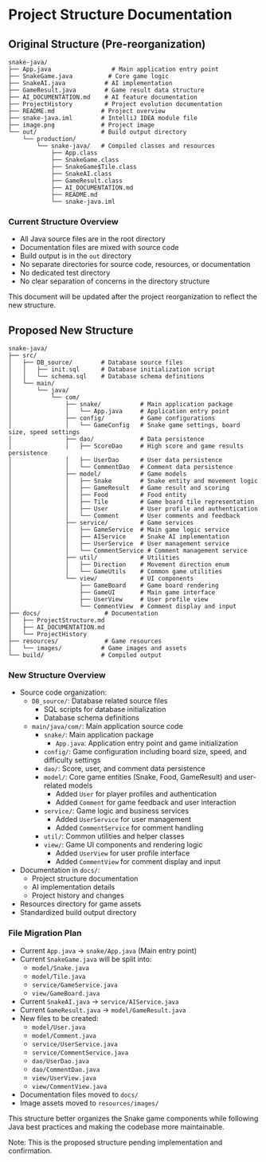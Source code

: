 # Project Structure Documentation

## Original Structure (Pre-reorganization)

```
snake-java/
├── App.java                 # Main application entry point
├── SnakeGame.java          # Core game logic
├── SnakeAI.java           # AI implementation
├── GameResult.java        # Game result data structure
├── AI_DOCUMENTATION.md    # AI feature documentation
├── ProjectHistory         # Project evolution documentation
├── README.md             # Project overview
├── snake-java.iml        # IntelliJ IDEA module file
├── image.png             # Project image
└── out/                  # Build output directory
    └── production/
        └── snake-java/   # Compiled classes and resources
            ├── App.class
            ├── SnakeGame.class
            ├── SnakeGame$Tile.class
            ├── SnakeAI.class
            ├── GameResult.class
            ├── AI_DOCUMENTATION.md
            ├── README.md
            └── snake-java.iml
```

### Current Structure Overview
- All Java source files are in the root directory
- Documentation files are mixed with source code
- Build output is in the `out` directory
- No separate directories for source code, resources, or documentation
- No dedicated test directory
- No clear separation of concerns in the directory structure

This document will be updated after the project reorganization to reflect the new structure. 

## Proposed New Structure

```
snake-java/
├── src/
│   ├── DB_source/        # Database source files
│   │   ├── init.sql      # Database initialization script
│   │   └── schema.sql    # Database schema definitions
│   └── main/
│       └── java/
│           └── com/
│               ├── snake/           # Main application package
│               │   └── App.java     # Application entry point
│               ├── config/          # Game configurations
│               │   └── GameConfig   # Snake game settings, board size, speed settings
│               ├── dao/             # Data persistence
│               │   ├── ScoreDao     # High score and game results persistence
│               │   ├── UserDao      # User data persistence
│               │   └── CommentDao   # Comment data persistence
│               ├── model/           # Game models
│               │   ├── Snake        # Snake entity and movement logic
│               │   ├── GameResult   # Game result and scoring
│               │   ├── Food         # Food entity
│               │   ├── Tile         # Game board tile representation
│               │   ├── User         # User profile and authentication
│               │   └── Comment      # User comments and feedback
│               ├── service/         # Game services
│               │   ├── GameService  # Main game logic service
│               │   ├── AIService    # Snake AI implementation
│               │   ├── UserService  # User management service
│               │   └── CommentService # Comment management service
│               ├── util/            # Utilities
│               │   ├── Direction    # Movement direction enum
│               │   └── GameUtils    # Common game utilities
│               └── view/            # UI components
│                   ├── GameBoard    # Game board rendering
│                   ├── GameUI       # Main game interface
│                   ├── UserView     # User profile view
│                   └── CommentView  # Comment display and input
├── docs/                  # Documentation
│   ├── ProjectStructure.md
│   ├── AI_DOCUMENTATION.md
│   └── ProjectHistory
├── resources/             # Game resources
│   └── images/           # Game images and assets
└── build/                # Compiled output
```

### New Structure Overview
- Source code organization:
  - `DB_source/`: Database related source files
    - SQL scripts for database initialization
    - Database schema definitions
  - `main/java/com/`: Main application source code
    - `snake/`: Main application package
      - `App.java`: Application entry point and game initialization
    - `config/`: Game configuration including board size, speed, and difficulty settings
    - `dao/`: Score, user, and comment data persistence
    - `model/`: Core game entities (Snake, Food, GameResult) and user-related models
      - Added `User` for player profiles and authentication
      - Added `Comment` for game feedback and user interaction
    - `service/`: Game logic and business services
      - Added `UserService` for user management
      - Added `CommentService` for comment handling
    - `util/`: Common utilities and helper classes
    - `view/`: Game UI components and rendering logic
      - Added `UserView` for user profile interface
      - Added `CommentView` for comment display and input
- Documentation in `docs/`:
  - Project structure documentation
  - AI implementation details
  - Project history and changes
- Resources directory for game assets
- Standardized build output directory

### File Migration Plan
- Current `App.java` → `snake/App.java` (Main entry point)
- Current `SnakeGame.java` will be split into:
  - `model/Snake.java`
  - `model/Tile.java`
  - `service/GameService.java`
  - `view/GameBoard.java`
- Current `SnakeAI.java` → `service/AIService.java`
- Current `GameResult.java` → `model/GameResult.java`
- New files to be created:
  - `model/User.java`
  - `model/Comment.java`
  - `service/UserService.java`
  - `service/CommentService.java`
  - `dao/UserDao.java`
  - `dao/CommentDao.java`
  - `view/UserView.java`
  - `view/CommentView.java`
- Documentation files moved to `docs/`
- Image assets moved to `resources/images/`

This structure better organizes the Snake game components while following Java best practices and making the codebase more maintainable.

Note: This is the proposed structure pending implementation and confirmation. 